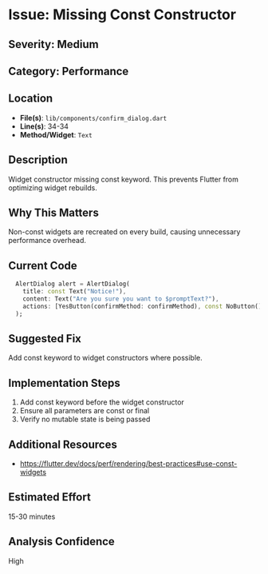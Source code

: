 # Issue: Missing Const Constructor

## Severity: Medium

## Category: Performance

## Location
- **File(s)**: `lib/components/confirm_dialog.dart`
- **Line(s)**: 34-34
- **Method/Widget**: `Text`

## Description
Widget constructor missing const keyword. This prevents Flutter from optimizing widget rebuilds.

## Why This Matters
Non-const widgets are recreated on every build, causing unnecessary performance overhead.

## Current Code
```dart
  AlertDialog alert = AlertDialog(
    title: const Text("Notice!"),
    content: Text("Are you sure you want to $promptText?"),
    actions: [YesButton(confirmMethod: confirmMethod), const NoButton()],
  );

```

## Suggested Fix
Add const keyword to widget constructors where possible.

## Implementation Steps
1. Add const keyword before the widget constructor
2. Ensure all parameters are const or final
3. Verify no mutable state is being passed

## Additional Resources
- https://flutter.dev/docs/perf/rendering/best-practices#use-const-widgets

## Estimated Effort
15-30 minutes

## Analysis Confidence
High
